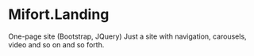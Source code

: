 # Mifort.Landing
One-page site (Bootstrap, JQuery)
Just a site with navigation, carousels, video and so on and so forth.
